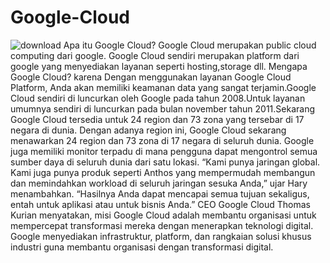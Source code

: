 # Google-Cloud
![download](https://user-images.githubusercontent.com/90958608/134778227-b4200cd7-1fe5-4476-bbee-ed39d973aae5.png)
Apa itu Google Cloud? Google Cloud merupakan public cloud computing dari google. Google Cloud sendiri merupakan platform dari google yang menyediakan layanan seperti hosting,storage dll. Mengapa Google Cloud? karena Dengan menggunakan layanan Google Cloud Platform, Anda akan memiliki keamanan data yang sangat terjamin.Google Cloud sendiri di luncurkan oleh Google pada tahun 2008.Untuk layanan umumnya sendiri di luncurkan pada bulan november tahun 2011.Sekarang Google Cloud  tersedia untuk 24 region dan 73 zona yang tersebar di 17 negara di dunia. Dengan adanya region ini, Google Cloud sekarang menawarkan 24 region dan 73 zona di 17 negara di seluruh dunia. Google juga memiliki monitor terpadu di mana pengguna dapat mengontrol semua sumber daya di seluruh dunia dari satu lokasi.  “Kami punya jaringan global. Kami juga punya produk seperti Anthos yang mempermudah membangun dan memindahkan workload di seluruh jaringan sesuka Anda,” ujar Hary menambahkan. “Hasilnya Anda dapat mencapai semua tujuan sekaligus, entah untuk aplikasi atau untuk bisnis Anda.”  CEO Google Cloud Thomas Kurian menyatakan, misi Google Cloud adalah membantu organisasi untuk mempercepat transformasi mereka dengan menerapkan teknologi digital. Google menyediakan infrastruktur, platform, dan rangkaian solusi khusus industri guna membantu organisasi dengan transformasi digital. 
